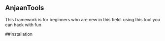 ## AnjaanTools
This framework is for beginners who are new in this field. using this tool you can hack with fun

##installation

